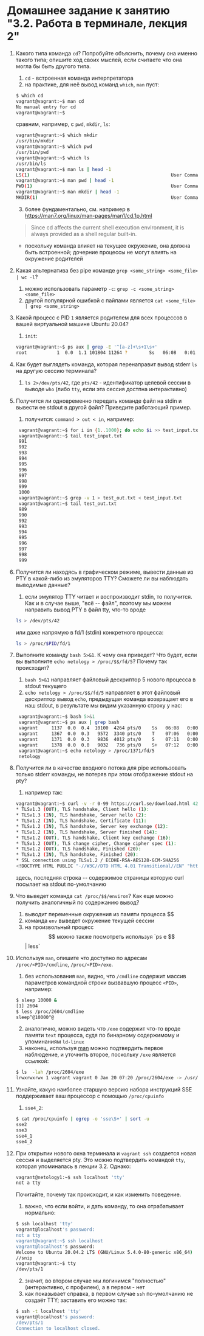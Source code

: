 # Домашнее задание к занятию "3.2. Работа в терминале, лекция 2"


1. Какого типа команда `cd`? Попробуйте объяснить, почему она именно такого типа; опишите ход своих мыслей, если считаете что она могла бы быть другого типа.
   1. `cd` - встроенная команда интерпретатора
   2. на практике, для неё вывод команд `which`, `man` пуст:
    ```bash
    $ which cd
    vagrant@vagrant:~$ man cd
    No manual entry for cd
    vagrant@vagrant:~$
    ```
    сравним, например, с `pwd`, `mkdir`, `ls`:
    ```bash
    vagrant@vagrant:~$ which mkdir
    /usr/bin/mkdir
    vagrant@vagrant:~$ which pwd
    /usr/bin/pwd
    vagrant@vagrant:~$ which ls
    /usr/bin/ls
    vagrant@vagrant:~$ man ls | head -1
    LS(1)                                                    User Commands                                                    LS(1)
    vagrant@vagrant:~$ man pwd | head -1
    PWD(1)                                                   User Commands                                                   PWD(1)
    vagrant@vagrant:~$ man mkdir | head -1
    MKDIR(1)                                                 User Commands                                                 MKDIR(1)
    ```
   3. более фундаментально, см. например в https://man7.org/linux/man-pages/man1/cd.1p.html
   > Since cd affects the current shell execution environment, it is
       always provided as a shell regular built-in.
   - поскольку команда влияет на текущее окружение, она должна быть встроенной; дочерние процессы не могут влиять на окружение родителей
2. Какая альтернатива без pipe команде `grep <some_string> <some_file> | wc -l`?
   1. можно использовать параметр `-c`: `grep -c <some_string> <some_file>`
   2. другой популярной ошибкой с пайпами является `cat <some_file> | grep <some_string>`
3. Какой процесс с PID `1` является родителем для всех процессов в вашей виртуальной машине Ubuntu 20.04?
   1. `init`:
    ```bash
    vagrant@vagrant:~$ ps aux | grep -E '^[a-z]+\s+1\s+'
    root           1  0.0  1.1 101804 11264 ?        Ss   06:08   0:01 /sbin/init
    ```
4. Как будет выглядеть команда, которая перенаправит вывод stderr `ls` на другую сессию терминала?
   1. `ls 2>/dev/pts/42`, где `pts/42` - идентификатор целевой сессии в выводе `who` (либо `tty`, если эта сессия достпна интерактивно)
5. Получится ли одновременно передать команде файл на stdin и вывести ее stdout в другой файл? Приведите работающий пример.
   1. получится: `command > out < in`, например:
   ```bash
    vagrant@vagrant:~$ for i in {1..1000}; do echo $i >> test_input.txt ; done
    vagrant@vagrant:~$ tail test_input.txt
    991
    992
    993
    994
    995
    996
    997
    998
    999
    1000
    vagrant@vagrant:~$ grep -v 1 > test_out.txt < test_input.txt
    vagrant@vagrant:~$ tail test_out.txt
    989
    990
    992
    993
    994
    995
    996
    997
    998
    999
    ```
6. Получится ли находясь в графическом режиме, вывести данные из PTY в какой-либо из эмуляторов TTY? Сможете ли вы наблюдать выводимые данные?
   1. если эмулятор TTY читает и воспроизводит stdin, то получится. Как и в случае выше, "всё -- файл", поэтому мы можем направить вывод PTY в файл tty, что-то вроде
   ```bash
   ls > /dev/pts/42
   ```
   или даже напрямую в fd/1 (stdin) конкретного процесса:
   ```bash
   ls > /proc/$PID/fd/1
   ```
7. Выполните команду `bash 5>&1`. К чему она приведет? Что будет, если вы выполните `echo netology > /proc/$$/fd/5`? Почему так происходит? 
   1. `bash 5>&1` направляет файловый дескриптор 5 нового процесса в stdout текущего
   2. `echo netology > /proc/$$/fd/5` направляет в этот файловый дескриптор вывод `echo`, предыдущая команда возвращает его в наш stdout, в результате мы видим указанную строку у нас:
   ```bash
    vagrant@vagrant:~$ bash 5>&1
    vagrant@vagrant:~$ ps aux | grep bash
    vagrant     1137  0.0  0.4  10100  4264 pts/0    Ss   06:08   0:00 -bash
    vagrant     1367  0.0  0.3   9572  3340 pts/0    T    07:06   0:00 bash
    vagrant     1371  0.0  0.3   9836  4012 pts/0    S    07:11   0:00 bash
    vagrant     1378  0.0  0.0   9032   736 pts/0    S+   07:12   0:00 grep --color=auto bash
    vagrant@vagrant:~$ echo netology > /proc/1371/fd/5
    netology
    ```
8. Получится ли в качестве входного потока для pipe использовать только stderr команды, не потеряв при этом отображение stdout на pty?
   1. например так:
   ```bash
   vagrant@vagrant:~$ curl -v -r 0-99 https://curl.se/download.html 42>&1 1>&2 2>&42 42>&-  | grep TLS
   * TLSv1.3 (OUT), TLS handshake, Client hello (1):
   * TLSv1.3 (IN), TLS handshake, Server hello (2):
   * TLSv1.2 (IN), TLS handshake, Certificate (11):
   * TLSv1.2 (IN), TLS handshake, Server key exchange (12):
   * TLSv1.2 (IN), TLS handshake, Server finished (14):
   * TLSv1.2 (OUT), TLS handshake, Client key exchange (16):
   * TLSv1.2 (OUT), TLS change cipher, Change cipher spec (1):
   * TLSv1.2 (OUT), TLS handshake, Finished (20):
   * TLSv1.2 (IN), TLS handshake, Finished (20):
   * SSL connection using TLSv1.2 / ECDHE-RSA-AES128-GCM-SHA256
   <!DOCTYPE HTML PUBLIC "-//W3C//DTD HTML 4.01 Transitional//EN" "http://www.w3.org/TR/html4/loose.dtd
   ```
   здесь, последняя строка -- содержимое страницы которую curl посылает на stdout по-умолчанию
9. Что выведет команда `cat /proc/$$/environ`? Как еще можно получить аналогичный по содержанию вывод?
   1. выводит переменные окружения из памяти процесса $$
   2. команда `env` выведет окружение текущей сессии
   3. на произвольный процесс $$ можно также посмотреть используя `ps e $$ | less`
10. Используя `man`, опишите что доступно по адресам `/proc/<PID>/cmdline`, `/proc/<PID>/exe`.
    1. без использования `man`, видно, что `/cmdline` содержит массив параметров командной строки вызвавшую процесс `<PID>`, например:
    ```bash
    $ sleep 10000 &
    [1] 2604
    $ less /proc/2604/cmdline
    sleep^@10000^@
    ```
    2. аналогично, можно видеть что `/exe` содержит что-то вроде памяти `text` процесса, судя по бинарному содержимому и упоминаниям `ld-linux`
    3. наконец, используя [man](https://linux.die.net/man/5/proc) можно подтвердить первое наблюдение, и уточнить второе, поскольку `/exe` является ссылкой:
    ```bash
    $ ls  -lah /proc/2604/exe
    lrwxrwxrwx 1 vagrant vagrant 0 Jan 20 07:20 /proc/2604/exe -> /usr/bin/sleep
    ```
11. Узнайте, какую наиболее старшую версию набора инструкций SSE поддерживает ваш процессор с помощью `/proc/cpuinfo`
    1. `sse4_2`:
    ```bash
    $ cat /proc/cpuinfo | egrep -o 'sse\S+' | sort -u
    sse2
    sse3
    sse4_1
    sse4_2
    ```
12. При открытии нового окна терминала и `vagrant ssh` создается новая сессия и выделяется pty. Это можно подтвердить командой `tty`, которая упоминалась в лекции 3.2. Однако:

     ```bash
     vagrant@netology1:~$ ssh localhost 'tty'
     not a tty
     ```

     Почитайте, почему так происходит, и как изменить поведение.
    1. важно, что если войти, и дать команду, то она отрабатывает нормально:
    ```bash
    $ ssh localhost 'tty'
    vagrant@localhost's password:
    not a tty
    vagrant@vagrant:~$ ssh localhost
    vagrant@localhost's password:
    Welcome to Ubuntu 20.04.2 LTS (GNU/Linux 5.4.0-80-generic x86_64)
    //snip
    vagrant@vagrant:~$ tty
    /dev/pts/1
    ```
    2. значит, во втором случае мы логинимся "полностью" (интерактивно, с профилем), а в первом - нет
    3. как показывает справка, в первом случае `ssh` по-умолчанию не создаёт TTY; заставить его можно так:
    ```bash
    $ ssh -t localhost 'tty'
    vagrant@localhost's password:
    /dev/pts/1
    Connection to localhost closed.
    ```
